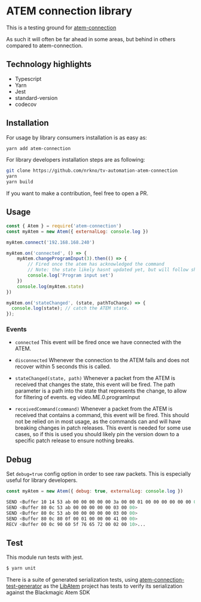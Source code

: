 # ATEM connection library

This is a testing ground for [atem-connection](https://github.com/nrkno/tv-automation-atem-connection)

As such it will often be far ahead in some areas, but behind in others compared to atem-connection.

## Technology highlights
- Typescript
- Yarn
- Jest
- standard-version
- codecov

## Installation

For usage by library consumers installation is as easy as:
```sh
yarn add atem-connection
```

For library developers installation steps are as following:
```sh
git clone https://github.com/nrkno/tv-automation-atem-connection
yarn
yarn build
```

If you want to make a contribution, feel free to open a PR.

## Usage

```javascript
const { Atem } = require('atem-connection')
const myAtem = new Atem({ externalLog: console.log })

myAtem.connect('192.168.168.240')

myAtem.on('connected', () => {
	myAtem.changeProgramInput(3).then(() => {
		// Fired once the atem has acknowledged the command
		// Note: the state likely hasnt updated yet, but will follow shortly
		console.log('Program input set')
	})
	console.log(myAtem.state)
})

myAtem.on('stateChanged', (state, pathToChange) => {
  console.log(state); // catch the ATEM state.
});
```

### Events

- `connected`
This event will be fired once we have connected with the ATEM.

- `disconnected`
Whenever the connection to the ATEM fails and does not recover within 5 seconds this is called.

- `stateChanged(state, path)`
Whenever a packet from the ATEM is received that changes the state, this event will be fired.
The path parameter is a path into the state that represents the change, to allow for filtering of events. eg video.ME.0.programInput

- `receivedCommand(command)`
Whenever a packet from the ATEM is received that contains a command, this event will be fired.
This should not be relied on in most usage, as the commands can and will have breaking changes in patch releases. This event is needed for some use cases, so if this is used you should likely pin the version down to a specific patch release to ensure nothing breaks.

## Debug

Set `debug=true` config option in order to see raw packets. This is especially useful for library developers.
```javascript
const myAtem = new Atem({ debug: true, externalLog: console.log })
```
```sh
SEND <Buffer 10 14 53 ab 00 00 00 00 00 3a 00 00 01 00 00 00 00 00 00 00>
SEND <Buffer 80 0c 53 ab 00 00 00 00 00 03 00 00>
SEND <Buffer 80 0c 53 ab 00 00 00 00 00 03 00 00>
SEND <Buffer 80 0c 80 0f 00 01 00 00 00 41 00 00>
RECV <Buffer 00 0c 90 60 5f 76 65 72 00 02 00 10>...
```

## Test

This module run tests with jest.
```sh
$ yarn unit
```
There is a suite of generated serialization tests, using [atem-connection-test-generator](https://github.com/LibAtem/atem-connection-test-generator) as the [LibAtem](https://github.com/LibAtem) project has tests to verify its serialization against the Blackmagic Atem SDK
